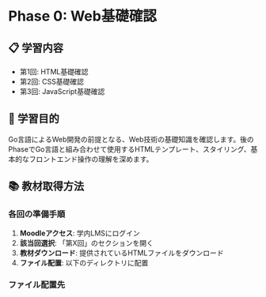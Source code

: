 # Phase 0: Web基礎確認

## 📋 学習内容
- 第1回: HTML基礎確認
- 第2回: CSS基礎確認  
- 第3回: JavaScript基礎確認

## 🎯 学習目的
Go言語によるWeb開発の前提となる、Web技術の基礎知識を確認します。後のPhaseでGo言語と組み合わせて使用するHTMLテンプレート、スタイリング、基本的なフロントエンド操作の理解を深めます。

## 📚 教材取得方法

### 各回の準備手順
1. **Moodleアクセス**: 学内LMSにログイン
2. **該当回選択**: 「第X回」のセクションを開く
3. **教材ダウンロード**: 提供されているHTMLファイルをダウンロード
4. **ファイル配置**: 以下のディレクトリに配置

### ファイル配置先
